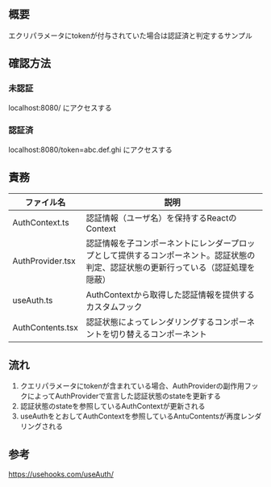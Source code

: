 ## 概要

エクリパラメータにtokenが付与されていた場合は認証済と判定するサンプル

## 確認方法

### 未認証

localhost:8080/
にアクセスする

### 認証済

localhost:8080/token=abc.def.ghi
にアクセスする

## 責務

| ファイル名 | 説明 |
| ---- | ---- |
| AuthContext.ts | 認証情報（ユーザ名）を保持するReactのContext |
| AuthProvider.tsx | 認証情報を子コンポーネントにレンダープロップとして提供するコンポーネント。認証状態の判定、認証状態の更新行っている（認証処理を隠蔽） |
| useAuth.ts | AuthContextから取得した認証情報を提供するカスタムフック |
| AuthContents.tsx | 認証状態によってレンダリングするコンポーネントを切り替えるコンポーネント |

## 流れ

1. クエリパラメータにtokenが含まれている場合、AuthProviderの副作用フックによってAuthProviderで宣言した認証状態のstateを更新する
1. 認証状態のstateを参照しているAuthContextが更新される
1. useAuthをとおしてAuthContextを参照しているAntuContentsが再度レンダリングされる

## 参考

https://usehooks.com/useAuth/
